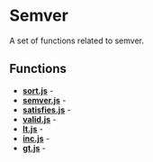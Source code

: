 # Semver

A set of functions related to semver.

## Functions

* [**sort.js**](./sort.md) - 
* [**semver.js**](./semver.md) - 
* [**satisfies.js**](./satisfies.md) - 
* [**valid.js**](./valid.md) - 
* [**lt.js**](./lt.md) - 
* [**inc.js**](./inc.md) - 
* [**gt.js**](./gt.md) - 
